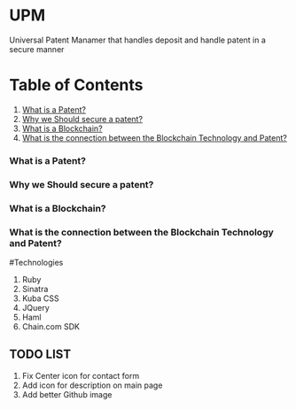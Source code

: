 # UPM
Universal Patent Manamer that handles deposit and handle patent in a secure manner

# Table of Contents

1. [What is a Patent?](#what-is-a-patent)
2. [Why we Should secure a patent?](#why-we-should-secure-a-patent)
3. [What is a Blockchain?](#what-is-a-blockchain)
4. [What is the connection between the Blockchain Technology and Patent?](#what-is-the-connection-between-the-blockchain-technology-and-patent)


### What is a Patent? 

### Why we Should secure a patent?

### What is a Blockchain?

### What is the connection between the Blockchain Technology and Patent?


#Technologies
1. Ruby
2. Sinatra
3. Kuba CSS
4. JQuery
5. Haml
6. Chain.com SDK

## TODO LIST
1. Fix Center icon for contact form
2. Add icon for description on main page
3. Add better Github image